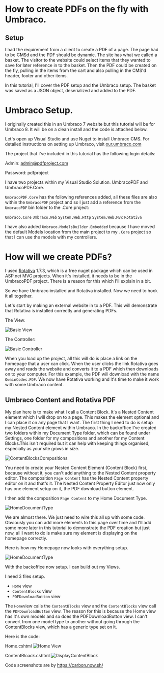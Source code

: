 # How to create PDFs on the fly with Umbraco.
## Setup

I had the requirement from a client to create a PDF of a page. The page had to be CMSd and the PDF should be dynamic. The site has what we
called a basket. The visitor to the website could select items that they wanted to save for later reference in to the basket. Then the 
PDF could be created on the fly, pulling in the items from the cart and also pulling in the CMS'd header, footer and other items.

In this tutorial, I'll cover the PDF setup and the Umbraco setup. The basket was saved as a JSON object, deserialized and added to the PDF.

# Umbraco Setup.
I originally created this in an Umbraco 7 website but this tutorial will be for Umbraco 8. It will be on a clean install and the code is attached below.

Let's open up Visual Studio and use Nuget to install Umbraco CMS. For detailed instructions on setting up Umbraco, visit [our.umbraco.com](https://our.umbraco.com/download/)

The project that I've included in this tutorial has the following login details:

Admin: admin@pdfproject.com

Password: pdfproject

I have two projects within my Visual Studio Solution. UmbracoPDF and UmbracoPDF.Core. 

`UmbracoPDF.Core` has the following references added, all these files are also within the `UmbracoPDF` project and so I just add a reference from the `UmbracoPDF` bin folder to the .Core project:

`Umbraco.Core`
`Umbraco.Web`
`System.Web.Http`
`System.Web.Mvc`
`Rotativa`

I have also added `Umbraco.ModelsBuilder.Embedded` because I have moved the default Models location from the main project to my `.Core` project so that I can use the models with my controllers. 

# How will we create PDFs?
I used [Rotativa](https://github.com/webgio/Rotativa) 1.7.3, which is a free nuget package which can be used in ASP.net MVC projects. When it's installed, it needs to be in the UmbracoPDF project. There is a reason for this which I'll explain in a bit.  
 
So we have Umbraco installed and Rotativa installed. Now we need to hook it all together. 

Let's start by making an external website in to a PDF. 
This will demonstrate that Rotativa is installed correctly and generating PDFs.

The View:


![Basic View](/Blog/Images/pdfView.png)


The Controller:

 ![Basic Controller](/Blog/Images/pdfController.png)
 
 When you load up the project, all this will do is place a link on the homepage that a user can click. When the user clicks the link Rotativa goes away and reads the website and converts it to a PDF which then downloads on to your computer. For this example, the PDF will download with the name `OwainCodes.PDF`. We now have Rotativa working and it's time to make it work with some Umbraco content.
 
 ## Umbraco Content and Rotativa PDF
 
My plan here is to make what I call a Content Block. It's a Nested Content element which I will drop on to a page. This makes the element optional and I can place it on any page that I want. 
The first thing I need to do is setup my Nested Content element within Umbraco. In the backoffice I've created two folders within my Document Type folder, which can be found under Settings, one folder for my compositions and another for my Content Blocks.This isn't required but it can help with keeping things organised, especially as your site grows in size.  

 ![ContentBlocksCompositions](/Blog/Images/contentBlocksCompositions.jpg)
 
 You need to create your Nested Content Element (Content Block) first, because without it, you can't add anything to the Nested Content property editor. The composition `Page Content` has the Nested Content property editor on it and that's it. The Nested Content Property Editor just now only has one element setup on it, the PDF download button element. 

I then add the composition `Page Content` to my Home Document Type. 

 ![HomeDocumentType](/Blog/Images/HomeDocumentType.jpg)
 
We are almost there. We just need to wire this all up with some code. 
Obviously you can add more elements to this page over time and I'll add some more later in this tutorial to demonstrate the PDF creation but just now, all I want to do is make sure my element is displaying on the homepage correctly.

Here is how my Homepage now looks with everything setup.

 ![HomeDocumentType](/Blog/Images/ContentBlocksDemo.gif)

With the backoffice now setup. I can build out my Views.

I need 3 files setup. 
* `Home` view
* `ContentBlocks` view
* `PDFDownloadButton` view

The `Home`view calls the `ContentBlocks` view and the `ContentBlocks` view call the `PDFDownloadButton` view. 
The reason for this is because the Home view has it's own models and so does the PDFDownloadButton view. I can't convert from one model type to another without going through the ContentBlocks view, which has a generic type set on it.

Here is the code: 

Home.cshtml
![Home View](/Blog/Images/HomeView.png)

ContentBloack.cshtml
![DisplayContentBlock](/Blog/Images/DisplayContentBlock.png)



Code screenshots are by https://carbon.now.sh/
